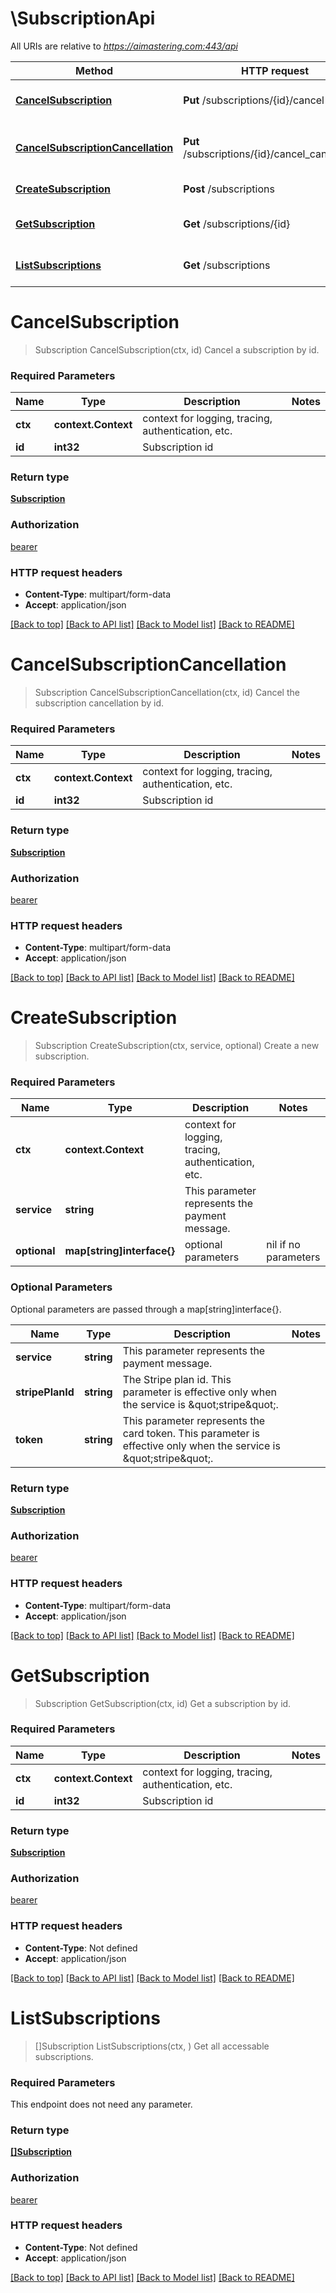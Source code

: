 # \SubscriptionApi

All URIs are relative to *https://aimastering.com:443/api*

Method | HTTP request | Description
------------- | ------------- | -------------
[**CancelSubscription**](SubscriptionApi.md#CancelSubscription) | **Put** /subscriptions/{id}/cancel | Cancel a subscription by id.
[**CancelSubscriptionCancellation**](SubscriptionApi.md#CancelSubscriptionCancellation) | **Put** /subscriptions/{id}/cancel_cancellation | Cancel the subscription cancellation  by id.
[**CreateSubscription**](SubscriptionApi.md#CreateSubscription) | **Post** /subscriptions | Create a new subscription.
[**GetSubscription**](SubscriptionApi.md#GetSubscription) | **Get** /subscriptions/{id} | Get a subscription by id.
[**ListSubscriptions**](SubscriptionApi.md#ListSubscriptions) | **Get** /subscriptions | Get all accessable subscriptions.


# **CancelSubscription**
> Subscription CancelSubscription(ctx, id)
Cancel a subscription by id.

### Required Parameters

Name | Type | Description  | Notes
------------- | ------------- | ------------- | -------------
 **ctx** | **context.Context** | context for logging, tracing, authentication, etc.
  **id** | **int32**| Subscription id | 

### Return type

[**Subscription**](Subscription.md)

### Authorization

[bearer](../README.md#bearer)

### HTTP request headers

 - **Content-Type**: multipart/form-data
 - **Accept**: application/json

[[Back to top]](#) [[Back to API list]](../README.md#documentation-for-api-endpoints) [[Back to Model list]](../README.md#documentation-for-models) [[Back to README]](../README.md)

# **CancelSubscriptionCancellation**
> Subscription CancelSubscriptionCancellation(ctx, id)
Cancel the subscription cancellation  by id.

### Required Parameters

Name | Type | Description  | Notes
------------- | ------------- | ------------- | -------------
 **ctx** | **context.Context** | context for logging, tracing, authentication, etc.
  **id** | **int32**| Subscription id | 

### Return type

[**Subscription**](Subscription.md)

### Authorization

[bearer](../README.md#bearer)

### HTTP request headers

 - **Content-Type**: multipart/form-data
 - **Accept**: application/json

[[Back to top]](#) [[Back to API list]](../README.md#documentation-for-api-endpoints) [[Back to Model list]](../README.md#documentation-for-models) [[Back to README]](../README.md)

# **CreateSubscription**
> Subscription CreateSubscription(ctx, service, optional)
Create a new subscription.

### Required Parameters

Name | Type | Description  | Notes
------------- | ------------- | ------------- | -------------
 **ctx** | **context.Context** | context for logging, tracing, authentication, etc.
  **service** | **string**| This parameter represents the payment message. | 
 **optional** | **map[string]interface{}** | optional parameters | nil if no parameters

### Optional Parameters
Optional parameters are passed through a map[string]interface{}.

Name | Type | Description  | Notes
------------- | ------------- | ------------- | -------------
 **service** | **string**| This parameter represents the payment message. | 
 **stripePlanId** | **string**| The Stripe plan id. This parameter is effective only when the service is \&quot;stripe\&quot;. | 
 **token** | **string**| This parameter represents the card token. This parameter is effective only when the service is \&quot;stripe\&quot;. | 

### Return type

[**Subscription**](Subscription.md)

### Authorization

[bearer](../README.md#bearer)

### HTTP request headers

 - **Content-Type**: multipart/form-data
 - **Accept**: application/json

[[Back to top]](#) [[Back to API list]](../README.md#documentation-for-api-endpoints) [[Back to Model list]](../README.md#documentation-for-models) [[Back to README]](../README.md)

# **GetSubscription**
> Subscription GetSubscription(ctx, id)
Get a subscription by id.

### Required Parameters

Name | Type | Description  | Notes
------------- | ------------- | ------------- | -------------
 **ctx** | **context.Context** | context for logging, tracing, authentication, etc.
  **id** | **int32**| Subscription id | 

### Return type

[**Subscription**](Subscription.md)

### Authorization

[bearer](../README.md#bearer)

### HTTP request headers

 - **Content-Type**: Not defined
 - **Accept**: application/json

[[Back to top]](#) [[Back to API list]](../README.md#documentation-for-api-endpoints) [[Back to Model list]](../README.md#documentation-for-models) [[Back to README]](../README.md)

# **ListSubscriptions**
> []Subscription ListSubscriptions(ctx, )
Get all accessable subscriptions.

### Required Parameters
This endpoint does not need any parameter.

### Return type

[**[]Subscription**](Subscription.md)

### Authorization

[bearer](../README.md#bearer)

### HTTP request headers

 - **Content-Type**: Not defined
 - **Accept**: application/json

[[Back to top]](#) [[Back to API list]](../README.md#documentation-for-api-endpoints) [[Back to Model list]](../README.md#documentation-for-models) [[Back to README]](../README.md)

